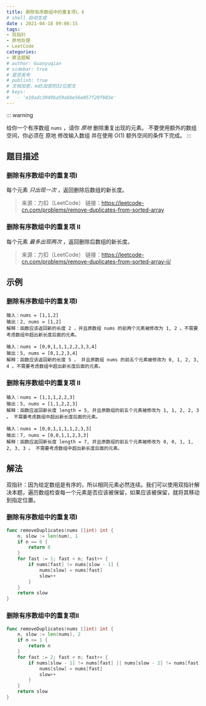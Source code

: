 ```yaml
---
title: 删除有序数组中的重复项Ⅰ、Ⅱ
# shell 自动生成
date : 2021-04-18 09:06:15
tags:
- 双指针
- 原地处理
- LeetCode
categories:
- 算法题解
# author: Guanyuqian
# sidebar: true
# 是否发布
# publish: true
# 文档加密，md5加密的32位密文
# keys:
# 	- 'e10adc3949ba59abbe56e057f20f883e'
---
```


::: warning

给你一个有序数组 `nums` ，请你 *原地* 删除重复出现的元素。
不要使用额外的数组空间，你必须在 原地 修改输入数组 并在使用 O(1) 额外空间的条件下完成。
:::

<!-- more -->

## 题目描述

### 删除有序数组中的重复项Ⅰ

每个元素 *只出现一次* ，返回删除后数组的新长度。


> 来源：力扣（LeetCode）
> 链接：https://leetcode-cn.com/problems/remove-duplicates-from-sorted-array

### 删除有序数组中的重复项 Ⅱ
每个元素 *最多出现两次* ，返回删除后数组的新长度。

> 来源：力扣（LeetCode）
> 链接：https://leetcode-cn.com/problems/remove-duplicates-from-sorted-array-ii/


## 示例

### 删除有序数组中的重复项Ⅰ

```
输入：nums = [1,1,2]
输出：2, nums = [1,2]
解释：函数应该返回新的长度 2 ，并且原数组 nums 的前两个元素被修改为 1, 2 。不需要考虑数组中超出新长度后面的元素。

输入：nums = [0,0,1,1,1,2,2,3,3,4]
输出：5, nums = [0,1,2,3,4]
解释：函数应该返回新的长度 5 ， 并且原数组 nums 的前五个元素被修改为 0, 1, 2, 3, 4 。不需要考虑数组中超出新长度后面的元素。
```
### 删除有序数组中的重复项 Ⅱ

```
输入：nums = [1,1,1,2,2,3]
输出：5, nums = [1,1,2,2,3]
解释：函数应返回新长度 length = 5, 并且原数组的前五个元素被修改为 1, 1, 2, 2, 3 。 不需要考虑数组中超出新长度后面的元素。

输入：nums = [0,0,1,1,1,1,2,3,3]
输出：7, nums = [0,0,1,1,2,3,3]
解释：函数应返回新长度 length = 7, 并且原数组的前五个元素被修改为 0, 0, 1, 1, 2, 3, 3 。 不需要考虑数组中超出新长度后面的元素。
```


## 解法

双指针：因为给定数组是有序的，所以相同元素必然连续。我们可以使用双指针解决本题，遍历数组检查每一个元素是否应该被保留，如果应该被保留，就将其移动到指定位置。


### 删除有序数组中的重复项Ⅰ

```go
func removeDuplicates(nums []int) int {
    n, slow := len(num), 1
    if n == 0 {
        return 0
    }
    for fast := 1; fast < n; fast++ {
        if nums[fast] != nums[slow - 1] {
            nums[slow] = nums[fast]
            slow++
        }
    }
    return slow
}
```

### 删除有序数组中的重复项Ⅱ

```go
func removeDuplicates(nums []int) int {
    n, slow := len(nums), 2
    if n <= 1 {
        return n
    }
    for fast := 2; fast < n; fast++ {
        if nums[slow - 1] != nums[fast] || nums[slow - 2] != nums[fast] {
            nums[slow] = nums[fast]
            slow++
        }
    }
    return slow
}
```

